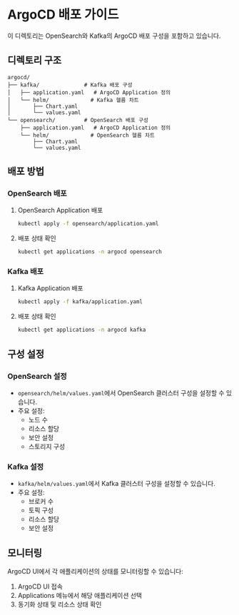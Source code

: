 # ArgoCD 배포 가이드

이 디렉토리는 OpenSearch와 Kafka의 ArgoCD 배포 구성을 포함하고 있습니다.

## 디렉토리 구조

```
argocd/
├── kafka/              # Kafka 배포 구성
│   ├── application.yaml   # ArgoCD Application 정의
│   └── helm/             # Kafka 헬름 차트
│       ├── Chart.yaml
│       └── values.yaml
└── opensearch/         # OpenSearch 배포 구성
    ├── application.yaml   # ArgoCD Application 정의
    └── helm/             # OpenSearch 헬름 차트
        ├── Chart.yaml
        └── values.yaml
```

## 배포 방법

### OpenSearch 배포

1. OpenSearch Application 배포
   ```bash
   kubectl apply -f opensearch/application.yaml
   ```

2. 배포 상태 확인
   ```bash
   kubectl get applications -n argocd opensearch
   ```

### Kafka 배포

1. Kafka Application 배포
   ```bash
   kubectl apply -f kafka/application.yaml
   ```

2. 배포 상태 확인
   ```bash
   kubectl get applications -n argocd kafka
   ```

## 구성 설정

### OpenSearch 설정
- `opensearch/helm/values.yaml`에서 OpenSearch 클러스터 구성을 설정할 수 있습니다.
- 주요 설정:
  - 노드 수
  - 리소스 할당
  - 보안 설정
  - 스토리지 구성

### Kafka 설정
- `kafka/helm/values.yaml`에서 Kafka 클러스터 구성을 설정할 수 있습니다.
- 주요 설정:
  - 브로커 수
  - 토픽 구성
  - 리소스 할당
  - 보안 설정

## 모니터링

ArgoCD UI에서 각 애플리케이션의 상태를 모니터링할 수 있습니다:
1. ArgoCD UI 접속
2. Applications 메뉴에서 해당 애플리케이션 선택
3. 동기화 상태 및 리소스 상태 확인
